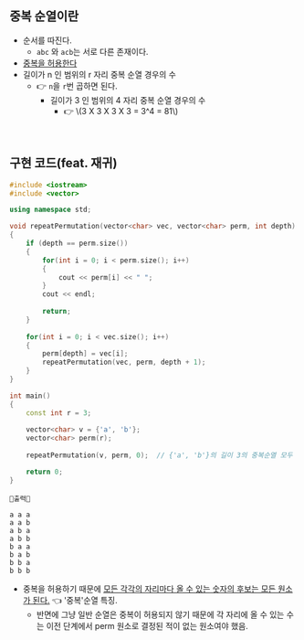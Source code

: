 ## 중복 순열이란

- 순서를 따진다.
  - `abc` 와 `acb`는 서로 다른 존재이다.
- <u>중복을 허용한다</u>
- 길이가 n 인 범위의 r 자리 중복 순열 경우의 수 
  - 👉 `n`을 `r`번 곱하면 된다.
    - 길이가 3 인 범위의 4 자리 중복 순열 경우의 수
      - 👉 \\(3 X 3 X 3 X 3 = 3^4 = 81\\)

<br>

## 구현 코드(feat. 재귀)

```cpp
#include <iostream>
#include <vector>

using namespace std;

void repeatPermutation(vector<char> vec, vector<char> perm, int depth)
{
    if (depth == perm.size())
    {
        for(int i = 0; i < perm.size(); i++)
        {
            cout << perm[i] << " ";
        }
        cout << endl;
        
        return;
    }
    
    for(int i = 0; i < vec.size(); i++)
    {
        perm[depth] = vec[i];
        repeatPermutation(vec, perm, depth + 1);
    }
}

int main()
{
    const int r = 3;
    
    vector<char> v = {'a', 'b'};
    vector<char> perm(r);
    
    repeatPermutation(v, perm, 0);  // {'a', 'b'}의 길이 3의 중복순열 모두 출력하기

    return 0;
}

```
```
💎출력💎

a a a
a a b
a b a
a b b
b a a
b a b
b b a
b b b
```
- 중복을 허용하기 때문에 <u>모든 각각의 자리마다 올 수 있는 숫자의 후보는 모든 원소가 된다.</u> 👈 '중복'순열 특징.
  - 반면에 그냥 일반 순열은 중복이 허용되지 않기 때문에 각 자리에 올 수 있는 수는 이전 단계에서 perm 원소로 결정된 적이 없는 원소여야 했음.
